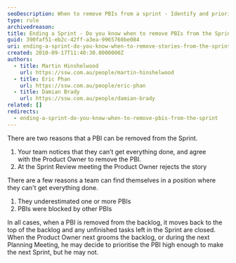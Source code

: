 ```yaml
---
seoDescription: When to remove PBIs from a sprint - Identify and prioritize or reject unfinished tasks in your backlog.
type: rule
archivedreason:
title: Ending a Sprint - Do you know when to remove PBIs from the Sprint?
guid: 390faf51-eb2c-42ff-a3ea-9965760be084
uri: ending-a-sprint-do-you-know-when-to-remove-stories-from-the-sprint
created: 2010-09-17T11:40:30.0000000Z
authors:
  - title: Martin Hinshelwood
    url: https://ssw.com.au/people/martin-hinshelwood
  - title: Eric Phan
    url: https://ssw.com.au/people/eric-phan
  - title: Damian Brady
    url: https://ssw.com.au/people/damian-brady
related: []
redirects:
  - ending-a-sprint-do-you-know-when-to-remove-pbis-from-the-sprint
---
```


There are two reasons that a PBI can be removed from the Sprint.

<!--endintro-->

1. Your team notices that they can’t get everything done, and agree with the Product Owner to remove the PBI.
2. At the Sprint Review meeting the Product Owner rejects the story

There are a few reasons a team can find themselves in a position where they can't get everything done.

1. They underestimated one or more PBIs
2. PBIs were blocked by other PBIs

In all cases, when a PBI is removed from the backlog, it moves back to the top of the backlog and any unfinished tasks left in the Sprint are closed.  When the Product Owner next grooms the backlog, or during the next Planning Meeting, he may decide to prioritise the PBI high enough to make the next Sprint, but he may not.
